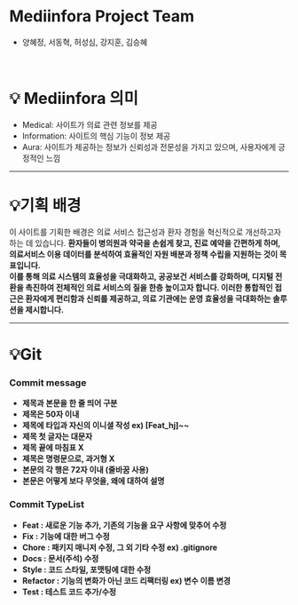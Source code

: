 # Mediinfora Project Team
- 양혜정, 서동혁, 허성심, 강지훈, 김승혜
<br>

# 💡 Mediinfora 의미
- Medical: 사이트가 의료 관련 정보를 제공
- Information: 사이트의 핵심 기능이 정보 제공
- Aura: 사이트가 제공하는 정보가 신뢰성과 전문성을 가지고 있으며, 사용자에게 긍정적인 느낌

---

# 💡기획 배경
이 사이트를 기획한 배경은 의료 서비스 접근성과 환자 경험을 혁신적으로 개선하고자 하는 데 있습니다.
<b>
환자들이 병의원과 약국을 손쉽게 찾고, 진료 예약을 간편하게 하며, 의료서비스 이용 데이터를 분석하여 효율적인 자원 배분과 정책 수립을 지원하는 것이 목표입니다.
<br>
이를 통해 의료 시스템의 효율성을 극대화하고, 공공보건 서비스를 강화하며, 디지털 전환을 촉진하여 전체적인 의료 서비스의 질을 한층 높이고자 합니다.
이러한 통합적인 접근은 환자에게 편리함과 신뢰를 제공하고, 의료 기관에는 운영 효율성을 극대화하는 솔루션을 제시합니다.

---

# 💡Git

### Commit message
- 제목과 본문을 한 줄 띄어 구분
- 제목은 50자 이내
- 제목에 타입과 자신의 이니셜 작성 ex) [Feat_hj]~~
- 제목 첫 글자는 대문자
- 제목 끝에 마침표 X
- 제목은 명령문으로, 과거형 X
- 본문의 각 행은 72자 이내 (줄바꿈 사용)
- 본문은 어떻게 보다 무엇을, 왜에 대하여 설명

### Commit TypeList
- Feat : 새로운 기능 추가, 기존의 기능을 요구 사항에 맞추어 수정
- Fix : 기능에 대한 버그 수정
- Chore : 패키지 매니저 수정, 그 외 기타 수정 ex) .gitignore
- Docs : 문서(주석) 수정
- Style : 코드 스타일, 포맷팅에 대한 수정
- Refactor : 기능의 변화가 아닌 코드 리팩터링 ex) 변수 이름 변경
- Test : 테스트 코드 추가/수정
